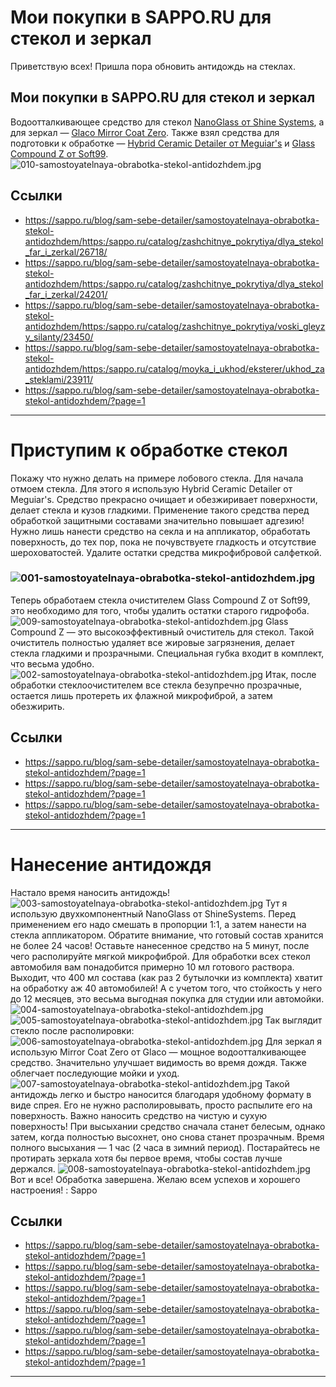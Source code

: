 # Мои покупки в SAPPO.RU для стекол и зеркал

Приветствую всех! 
Пришла пора обновить антидождь на стеклах. 
## Мои покупки в SAPPO.RU для стекол и зеркал
Водоотталкивающее средство для стекол [NanoGlass от Shine Systems](https://sappo.ru/blog/sam-sebe-detailer/samostoyatelnaya-obrabotka-stekol-antidozhdem/<https:/sappo.ru/catalog/zashchitnye_pokrytiya/dlya_stekol_far_i_zerkal/26718/>), а для зеркал — [Glaco Mirror Coat Zero](https://sappo.ru/blog/sam-sebe-detailer/samostoyatelnaya-obrabotka-stekol-antidozhdem/<https:/sappo.ru/catalog/zashchitnye_pokrytiya/dlya_stekol_far_i_zerkal/24201/>). Также взял средства для подготовки к обработке — [Hybrid Ceramic Detailer от Meguiar\'s](https://sappo.ru/blog/sam-sebe-detailer/samostoyatelnaya-obrabotka-stekol-antidozhdem/<https:/sappo.ru/catalog/zashchitnye_pokrytiya/voski_gleyzy_silanty/23450/>) и [Glass Compound Z от Soft99](https://sappo.ru/blog/sam-sebe-detailer/samostoyatelnaya-obrabotka-stekol-antidozhdem/<https:/sappo.ru/catalog/moyka_i_ukhod/eksterer/ukhod_za_steklami/23911/>). 
![010-samostoyatelnaya-obrabotka-stekol-antidozhdem.jpg](https://sappo.ru/blog/sam-sebe-detailer/samostoyatelnaya-obrabotka-stekol-antidozhdem/?page=1)

## Ссылки

- https://sappo.ru/blog/sam-sebe-detailer/samostoyatelnaya-obrabotka-stekol-antidozhdem/<https:/sappo.ru/catalog/zashchitnye_pokrytiya/dlya_stekol_far_i_zerkal/26718/>
- https://sappo.ru/blog/sam-sebe-detailer/samostoyatelnaya-obrabotka-stekol-antidozhdem/<https:/sappo.ru/catalog/zashchitnye_pokrytiya/dlya_stekol_far_i_zerkal/24201/>
- https://sappo.ru/blog/sam-sebe-detailer/samostoyatelnaya-obrabotka-stekol-antidozhdem/<https:/sappo.ru/catalog/zashchitnye_pokrytiya/voski_gleyzy_silanty/23450/>
- https://sappo.ru/blog/sam-sebe-detailer/samostoyatelnaya-obrabotka-stekol-antidozhdem/<https:/sappo.ru/catalog/moyka_i_ukhod/eksterer/ukhod_za_steklami/23911/>
- https://sappo.ru/blog/sam-sebe-detailer/samostoyatelnaya-obrabotka-stekol-antidozhdem/?page=1

---

# Приступим к обработке стекол

Покажу что нужно делать на примере лобового стекла. 
Для начала отмоем стекла. Для этого я использую Hybrid Ceramic Detailer от Meguiar\'s. Средство прекрасно очищает и обезжиривает поверхности, делает стекла и кузов гладкими. Применение такого средства перед обработкой защитными составами значительно повышает адгезию! Нужно лишь нанести средство на секла и на аппликатор, обработать поверхность, до тех пор, пока не почувствуете гладкость и отсутствие шероховатостей. Удалите остатки средства микрофибровой салфеткой. 
###  ![001-samostoyatelnaya-obrabotka-stekol-antidozhdem.jpg](https://sappo.ru/blog/sam-sebe-detailer/samostoyatelnaya-obrabotka-stekol-antidozhdem/?page=1)
Теперь обработаем стекла очистителем Glass Compound Z от Soft99, это необходимо для того, чтобы удалить остатки старого гидрофоба. 
![009-samostoyatelnaya-obrabotka-stekol-antidozhdem.jpg](https://sappo.ru/blog/sam-sebe-detailer/samostoyatelnaya-obrabotka-stekol-antidozhdem/?page=1)
Glass Compound Z — это высокоэффективный очиститель для стекол. Такой очиститель полностью удаляет все жировые загрязнения, делает стекла гладкими и прозрачными. Специальная губка входит в комплект, что весьма удобно. 
![002-samostoyatelnaya-obrabotka-stekol-antidozhdem.jpg](https://sappo.ru/blog/sam-sebe-detailer/samostoyatelnaya-obrabotka-stekol-antidozhdem/?page=1)
Итак, после обработки стеклоочистителем все стекла безупречно прозрачные, остается лишь протереть их флажной микрофиброй, а затем обезжирить.

## Ссылки

- https://sappo.ru/blog/sam-sebe-detailer/samostoyatelnaya-obrabotka-stekol-antidozhdem/?page=1
- https://sappo.ru/blog/sam-sebe-detailer/samostoyatelnaya-obrabotka-stekol-antidozhdem/?page=1
- https://sappo.ru/blog/sam-sebe-detailer/samostoyatelnaya-obrabotka-stekol-antidozhdem/?page=1

---

# Нанесение антидождя

Настало время наносить антидождь! 
![003-samostoyatelnaya-obrabotka-stekol-antidozhdem.jpg](https://sappo.ru/blog/sam-sebe-detailer/samostoyatelnaya-obrabotka-stekol-antidozhdem/?page=1)
Тут я использую двухкомпонентный NanoGlass от ShineSystems. Перед применением его надо смешать в пропорции 1:1, а затем нанести на стекла аппликатором. Обратите внимание, что готовый состав хранится не более 24 часов! Оставьте нанесенное средство на 5 минут, после чего располируйте мягкой микрофиброй. Для обработки всех стекол автомобиля вам понадобится примерно 10 мл готового раствора. Выходит, что 400 мл состава (как раз 2 бутылочки из комплекта) хватит на обработку аж 40 автомобилей! А с учетом того, что стойкость у него до 12 месяцев, это весьма выгодная покупка для студии или автомойки. 
![004-samostoyatelnaya-obrabotka-stekol-antidozhdem.jpg](https://sappo.ru/blog/sam-sebe-detailer/samostoyatelnaya-obrabotka-stekol-antidozhdem/?page=1)
![005-samostoyatelnaya-obrabotka-stekol-antidozhdem.jpg](https://sappo.ru/blog/sam-sebe-detailer/samostoyatelnaya-obrabotka-stekol-antidozhdem/?page=1)
Так выглядит стекло после располировки: 
![006-samostoyatelnaya-obrabotka-stekol-antidozhdem.jpg](https://sappo.ru/blog/sam-sebe-detailer/samostoyatelnaya-obrabotka-stekol-antidozhdem/?page=1)
Для зеркал я использую Mirror Coat Zero от Glaco — мощное водоотталкивающее средство. Значительно улучшает видимость во время дождя. Также облегчает последующие мойки и уход. 
![007-samostoyatelnaya-obrabotka-stekol-antidozhdem.jpg](https://sappo.ru/blog/sam-sebe-detailer/samostoyatelnaya-obrabotka-stekol-antidozhdem/?page=1)
Такой антидождь легко и быстро наносится благодаря удобному формату в виде спрея. Его не нужно располировывать, просто распылите его на поверхность. Важно наносить средство на чистую и сухую поверхность! При высыхании средство сначала станет белесым, однако затем, когда полностью высохнет, оно снова станет прозрачным. Время полного высыхания — 1 час (2 часа в зимний период). Постарайтесь не протирать зеркала хотя бы первое время, чтобы состав лучше держался. ![008-samostoyatelnaya-obrabotka-stekol-antidozhdem.jpg](https://sappo.ru/blog/sam-sebe-detailer/samostoyatelnaya-obrabotka-stekol-antidozhdem/?page=1)
Вот и все! Обработка завершена. 
Желаю всем успехов и хорошего настроения! 
: Sappo

## Ссылки

- https://sappo.ru/blog/sam-sebe-detailer/samostoyatelnaya-obrabotka-stekol-antidozhdem/?page=1
- https://sappo.ru/blog/sam-sebe-detailer/samostoyatelnaya-obrabotka-stekol-antidozhdem/?page=1
- https://sappo.ru/blog/sam-sebe-detailer/samostoyatelnaya-obrabotka-stekol-antidozhdem/?page=1
- https://sappo.ru/blog/sam-sebe-detailer/samostoyatelnaya-obrabotka-stekol-antidozhdem/?page=1
- https://sappo.ru/blog/sam-sebe-detailer/samostoyatelnaya-obrabotka-stekol-antidozhdem/?page=1
- https://sappo.ru/blog/sam-sebe-detailer/samostoyatelnaya-obrabotka-stekol-antidozhdem/?page=1

---

